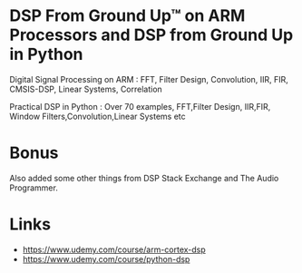 # DSP From Ground Up™ on ARM Processors and DSP from Ground Up in Python

Digital Signal Processing on ARM : FFT, Filter Design, Convolution, IIR, FIR, CMSIS-DSP, Linear Systems, Correlation

Practical DSP in Python : Over 70 examples, FFT,Filter Design, IIR,FIR, Window Filters,Convolution,Linear Systems etc

# Bonus

Also added some other things from DSP Stack Exchange and The Audio Programmer.

# Links
 - https://www.udemy.com/course/arm-cortex-dsp
 - https://www.udemy.com/course/python-dsp